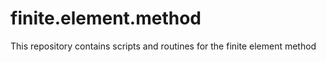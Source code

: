 finite.element.method
=====================

This repository contains scripts and routines for the finite element method

